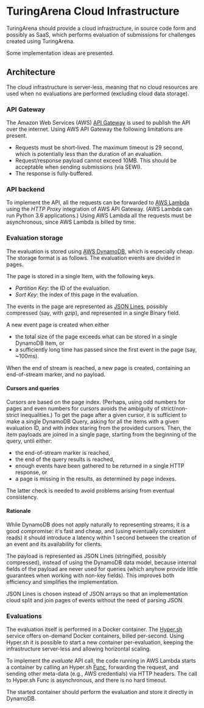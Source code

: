 # TuringArena Cloud Infrastructure

TuringArena should provide a cloud infrastructure,
in source code form and possibly as SaaS,
which performs evaluation of submissions
for challenges created using TuringArena.

Some implementation ideas are presented.

## Architecture

The cloud infrastructure is server-less,
meaning that no cloud resources are used
when no evaluations are performed
(excluding cloud data storage).

### API Gateway

The Amazon Web Services (AWS) [API Gateway](https://aws.amazon.com/api-gateway/)
is used to publish the API over the internet.
Using AWS API Gateway the following limitations are present.

- Requests must be short-lived.
The maximum timeout is 29 second, which is potentially less than the duration of an evaluation. 
- Request/response payload cannot exceed 10MB.
This should be acceptable when sending submissions (via SEWI).
- The response is fully-buffered.

### API backend

To implement the API,
all the requests
can be forwarded to [AWS Lambda](https://aws.amazon.com/lambda/)
using the *HTTP Proxy* integration of AWS API Gateway.
(AWS Lambda can run Python 3.6 applications.)
Using AWS Lambda all the requests must be asynchronous,
since AWS Lambda is billed by time.

### Evaluation storage

The evaluation is stored using [AWS DynamoDB](https://aws.amazon.com/dynamodb/),
which is especially cheap.
The storage format is as follows.
The evaluation events are divided in pages.

The page is stored in a single Item, with the following keys.

- *Partition Key*: the ID of the evaluation.
- *Sort Key*: the index of this page in the evaluation.

The events in the page are represented as [JSON Lines](http://jsonlines.org),
possibly compressed (say, with *gzip*), and represented in a single Binary field.

A new event page is created when either

- the total size of the page exceeds what can be stored in a single DynamoDB Item, or
- a sufficiently long time has passed since the first event in the page (say, ~100ms).

When the end of stream is reached,
a new page is created, containing an end-of-stream marker, and no payload.

#### Cursors and queries

Cursors are based on the page index.
(Perhaps, using odd numbers for pages and even numbers for cursors
avoids the ambiguity of strict/non-strict inequalities.)
To get the page after a given cursor,
it is sufficient to make a single DynamoDB Query,
asking for all the items with a given evaluation ID,
and with index staring from the provided cursors.
Then, the item payloads are joined in a single page,
starting from the beginning of the query, until either:

- the end-of-stream marker is reached,
- the end of the query results is reached,
- enough events have been gathered to be returned in a single HTTP response, or
- a page is missing in the results, as determined by page indexes. 

The latter check is needed to avoid problems arising from eventual consistency.

#### Rationale

While DynamoDB does not apply naturally to representing streams,
it is a good compromise: it's fast and cheap, and (using eventually consistent reads) 
it should introduce a latency within 1 second
between the creation of an event and its availability for clients.

The payload is represented as JSON Lines (stringified, possibly compressed),
instead of using the DynamoDB data model,
because internal fields of the payload are never used for queries
(which anyhow provide little guarantees when working with non-key fields).
This improves both efficiency and simplifies the implementation.

JSON Lines is chosen instead of JSON arrays so that an implementation
cloud split and join pages of events without the need of parsing JSON.

### Evaluations

The evaluation itself is performed in a Docker container.
The [Hyper.sh](www.hyper.sh) service offers on-demand Docker containers,
billed per-second.
Using Hyper.sh it is possible to start a new container per-evaluation,
keeping the infrastructure server-less
and allowing horizontal scaling.

To implement the *evaluate* API call,
the code running in AWS Lambda
starts a container by calling an Hyper.sh [Func](https://docs.hyper.sh/Feature/container/func.html),
forwarding the request,
and sending other meta-data (e.g., AWS credentials) via HTTP headers.
The call to Hyper.sh Func is asynchronous,
and there is no hard timeout.

The started container should perform the evaluation
and store it directly in DynamoDB.
